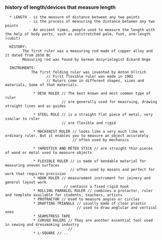 ### history of length/devices that measure length
      * LENGTH - is the measure of distance between any two points
               - is the process of measuring the distance between any two points
               - An ancient times, people used to measure the length with the help of body parts, such as outstretched palm, foot, arm-length (cubit)
               
      HISTORY:
            The first ruler was a measuring rod made of copper alloy and it dated from 2650 BC
            Measuring rod was found by German Assyriologist Eckard Unge
      
      INSTRUMENTS:
                The first folding ruler was invented by Anton Ullrich
                       // First flexible ruler was made in 1902
                       // Rulers come in different shapes, sizes and materials, Some of that materials.

                 * DESK RULER // The best known and most common type of ruler
                              // are generally used for measruing, drawing straight lines and as guides

                 * STEEL RULE // is a straight flat piece of metal, very similar to ruler
                              // are flexible and rigid

                 * MACHINIST RULER // looks like a very much like an ordinary ruler. But it enables you to measure an object accurately
                                   // often used by mechanics

                 * YARDSTICK AND METED STICK // are straight thin pieces of wood or metal used to measure objects

                 * FLEXIBLE RULER // is made of bendable material for measuring uneven surfaces
                                  // often used by masons and perfect for work that requires precision
                 * HOOK RULER // measurement instrument for joinery and general layout work
                               // contains a fixed rigid hook
                 * ROLLING PARRALEL RULER // combines a protactor, ruler and template available for students, teachers, artists
                 * PROTRACTOR // Used to measure angles or circles
                 * DRAFTING TRIANGLE // usually made of clear plastic
                                     // used to draw anglular and vertical ones
                 * SEAMSTRESS TAPE
                 * CURVED RULERS // They are another essential tool used in sewing and dressmaking industry
                                 // 
                 * L-SQUARE // ..


